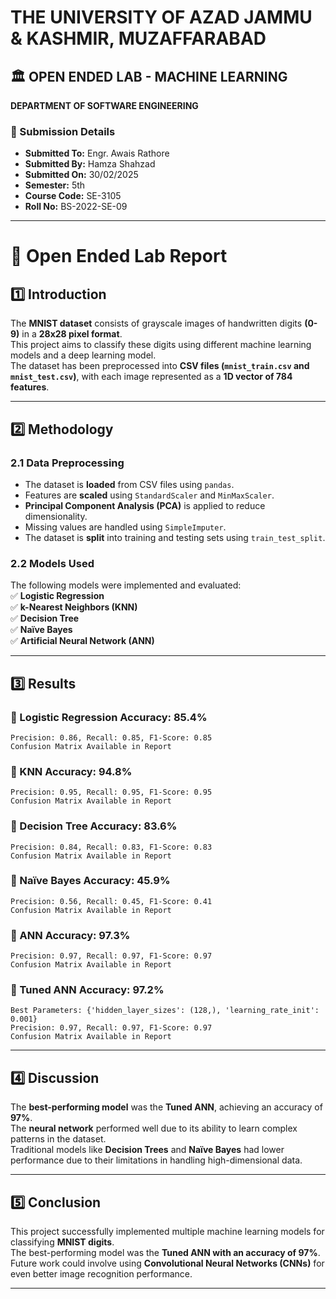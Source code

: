 # THE UNIVERSITY OF AZAD JAMMU & KASHMIR, MUZAFFARABAD  

## 🏛 OPEN ENDED LAB - MACHINE LEARNING  
**DEPARTMENT OF SOFTWARE ENGINEERING**  

### 📜 Submission Details  
- **Submitted To:** Engr. Awais Rathore  
- **Submitted By:** Hamza Shahzad  
- **Submitted On:** 30/02/2025  
- **Semester:** 5th  
- **Course Code:** SE-3105  
- **Roll No:** BS-2022-SE-09  

---

# 📖 Open Ended Lab Report

## 1️⃣ Introduction  
The **MNIST dataset** consists of grayscale images of handwritten digits **(0-9)** in a **28x28 pixel format**.  
This project aims to classify these digits using different machine learning models and a deep learning model.  
The dataset has been preprocessed into **CSV files (`mnist_train.csv` and `mnist_test.csv`)**, with each image represented as a **1D vector of 784 features**.

---

## 2️⃣ Methodology  

### **2.1 Data Preprocessing**  
- The dataset is **loaded** from CSV files using `pandas`.  
- Features are **scaled** using `StandardScaler` and `MinMaxScaler`.  
- **Principal Component Analysis (PCA)** is applied to reduce dimensionality.  
- Missing values are handled using `SimpleImputer`.  
- The dataset is **split** into training and testing sets using `train_test_split`.  

### **2.2 Models Used**  
The following models were implemented and evaluated:  
✅ **Logistic Regression**  
✅ **k-Nearest Neighbors (KNN)**  
✅ **Decision Tree**  
✅ **Naïve Bayes**  
✅ **Artificial Neural Network (ANN)**  

---

## 3️⃣ Results  

### **🔹 Logistic Regression Accuracy: 85.4%**  
```plaintext
Precision: 0.86, Recall: 0.85, F1-Score: 0.85  
Confusion Matrix Available in Report  
```

### **🔹 KNN Accuracy: 94.8%**  
```plaintext
Precision: 0.95, Recall: 0.95, F1-Score: 0.95  
Confusion Matrix Available in Report  
```

### **🔹 Decision Tree Accuracy: 83.6%**  
```plaintext
Precision: 0.84, Recall: 0.83, F1-Score: 0.83  
Confusion Matrix Available in Report  
```

### **🔹 Naïve Bayes Accuracy: 45.9%**  
```plaintext
Precision: 0.56, Recall: 0.45, F1-Score: 0.41  
Confusion Matrix Available in Report  
```

### **🔹 ANN Accuracy: 97.3%**  
```plaintext
Precision: 0.97, Recall: 0.97, F1-Score: 0.97  
Confusion Matrix Available in Report  
```

### **🔹 Tuned ANN Accuracy: 97.2%**  
```plaintext
Best Parameters: {'hidden_layer_sizes': (128,), 'learning_rate_init': 0.001}  
Precision: 0.97, Recall: 0.97, F1-Score: 0.97  
Confusion Matrix Available in Report  
```

---

## 4️⃣ Discussion  
The **best-performing model** was the **Tuned ANN**, achieving an accuracy of **97%**.  
The **neural network** performed well due to its ability to learn complex patterns in the dataset.  
Traditional models like **Decision Trees** and **Naïve Bayes** had lower performance due to their limitations in handling high-dimensional data.  

---

## 5️⃣ Conclusion  
This project successfully implemented multiple machine learning models for classifying **MNIST digits**.  
The best-performing model was the **Tuned ANN with an accuracy of 97%**.  
Future work could involve using **Convolutional Neural Networks (CNNs)** for even better image recognition performance.  

---
